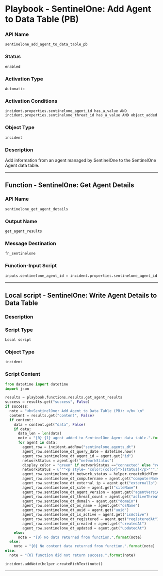 <!--
    DO NOT MANUALLY EDIT THIS FILE
    THIS FILE IS AUTOMATICALLY GENERATED WITH resilient-sdk codegen
    Generated with resilient-sdk v50.0.151
-->

# Playbook - SentinelOne: Add Agent to Data Table (PB)

### API Name
`sentinelone_add_agent_to_data_table_pb`

### Status
`enabled`

### Activation Type
`Automatic`

### Activation Conditions
`incident.properties.sentinelone_agent_id has_a_value AND incident.properties.sentinelone_threat_id has_a_value AND object_added`

### Object Type
`incident`

### Description
Add information from an agent managed by SentinelOne to the SentinelOne Agent data table.


---
## Function - SentinelOne: Get Agent Details

### API Name
`sentinelone_get_agent_details`

### Output Name
`get_agent_results`

### Message Destination
`fn_sentinelone`

### Function-Input Script
```python
inputs.sentinelone_agent_id = incident.properties.sentinelone_agent_id
```

---

## Local script - SentinelOne: Write Agent Details to Data Table

### Description


### Script Type
`Local script`

### Object Type
`incident`

### Script Content
```python
from datetime import datetime
import json

results = playbook.functions.results.get_agent_results
success = results.get("success", False)
if success:
  note = "<b>SentinelOne: Add Agent to Data Table (PB): </b> \n"
  content = results.get("content", False)
  if content:
    data = content.get("data", False)
    if data:
      data_len = len(data)
      note = "{0} {1} agent added to SentinelOne Agent data table.".format(note, data_len)
      for agent in data:
        agent_row = incident.addRow("sentinelone_agents_dt")
        agent_row.sentinelone_dt_query_date = datetime.now()
        agent_row.sentinelone_dt_agent_id = agent.get("id")
        networkStatus = agent.get("networkStatus")
        display_color = "green" if networkStatus =="connected" else "red"
        networkStatus = u"""<p style= "color:{color}">{status}</p>""".format(color=display_color, status=networkStatus)
        agent_row.sentinelone_dt_network_status = helper.createRichText(networkStatus)
        agent_row.sentinelone_dt_computername = agent.get("computerName")
        agent_row.sentinelone_dt_external_ip = agent.get("externalIp")
        agent_row.sentinelone_dt_site = agent.get("siteName")
        agent_row.sentinelone_dt_agent_version = agent.get("agentVersion")
        agent_row.sentinelone_dt_threat_count = agent.get("activeThreats")
        agent_row.sentinelone_dt_domain = agent.get("domain")
        agent_row.sentinelone_dt_os_name = agent.get("osName")
        agent_row.sentinelone_dt_uuid = agent.get("uuid")
        agent_row.sentinelone_dt_is_active = agent.get("isActive")
        agent_row.sentinelone_dt_registered = agent.get("registeredAt")
        agent_row.sentinelone_dt_created = agent.get("createdAt")
        agent_row.sentinelone_dt_updated = agent.get("updatedAt")
    else:
      note = "{0} No data returned from function.".format(note)
  else:
    note = "{0} No content data returned from function.".format(note)
else:
  note = "{0} function did not return success.".format(note)

incident.addNote(helper.createRichText(note))
```

---

